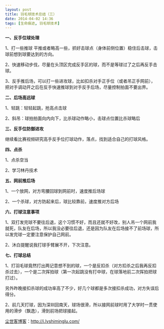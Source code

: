 ```yaml
---
layout: post
title: 羽毛球技术总结（三）
date: 2014-04-02 14:36
tags: [生命痕迹, 羽毛球技术]
---
```

<strong>一、反手位球处理</strong>

1、打一些推球 平推或者略高一些，抓好击球点（身体前侧位置）稳住后击球，击球前想到球要达到的方向。

2、快速移动步伐，尽量在头顶区完成反手区的球，而不是等球过了之后再反手击球。

3、反手推后场，可以打一些进攻球，比如扣杀对手正手位（或者吊正手网前），把对手调动开之后在反手快速推球到对手反手后场，尽量控制拍面不要出界。

<strong>二、后场高远球</strong>

1、轻跳：轻轻起跳，抢高点击球

2、斜吊：球拍拍面向内向下，比杀球动作略小，击球点位置比杀球略后

<strong>三、反手位防御进攻</strong>

继续看比赛视频研究高手反手位打球动作，落点，找到适合自己的打球风格。

<strong>四、点杀</strong>

1、点杀空当

2、学习林丹技术

<strong>五、网前推后场</strong>

1、一个放网，对方弯腰回球到网前时，速度推后场球

2、一个杀球，对方防起来后，球比较靠前，速度推对方后场

<strong>六、打球注意事项</strong>

1、双打发完球不要往后退，这个习惯不好，而且还就不好改，别人吊一个网前我就死，队友在后场，所以我没必要往后退，还是因为队友在后场接不了前场球，所以发完球一定要注意保护自己网前。

2、沐白提醒说我打球手臂展不开，下次注意。

<strong>七、打球总结</strong>

1、打羽毛球竟然打出两记意想不到的球，一个是反扣杀（对方扣杀之后我再反扣杀过去），一个是二次挥拍球（第一次起跳没有打中球，在球落地前二次挥拍把球打过）。

另外昨晚接扣杀球的成功率高了不少，好几个球都是多次接扣杀成功，对方失误后得分。

2、前几天打球，因为深圳回南天，球场很滑，所以接网前球时用了大学时一贯使用的滑步（飘逸），滑到前场把球接起。

<a href="http://i.lvshiminglu.com/">尘世客博客</a>：<a href="http://i.lvshiminglu.com/">http://i.lvshiminglu.com/</a>

